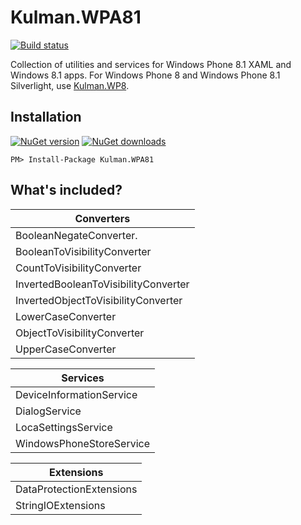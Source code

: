 Kulman.WPA81
============

[![Build status](https://ci.appveyor.com/api/projects/status/pylnk1oohetm8xub?svg=true)](https://ci.appveyor.com/project/igorkulman/kulman-wpa81)

Collection of utilities and services for Windows Phone 8.1 XAML and Windows 8.1 apps. For Windows Phone 8 and Windows Phone 8.1 Silverlight, use [Kulman.WP8](https://github.com/igorkulman/Kulman.WP8).

## Installation

[![NuGet version](http://img.shields.io/nuget/v/Kulman.WPA81.svg?style=flat)](https://nuget.org/packages/Kulman.WPA81)  [![NuGet downloads](http://img.shields.io/nuget/dt/Kulman.WPA81.svg?style=flat)](https://nuget.org/packages/Kulman.WPA81)

    PM> Install-Package Kulman.WPA81

## What's included?

| Converters    |
| ------------- |
| BooleanNegateConverter. |
| BooleanToVisibilityConverter |
| CountToVisibilityConverter |
| InvertedBooleanToVisibilityConverter |
| InvertedObjectToVisibilityConverter |
| LowerCaseConverter |
| ObjectToVisibilityConverter |
| UpperCaseConverter |

| Services |
| ------------- |
| DeviceInformationService |
| DialogService |
| LocaSettingsService |
| WindowsPhoneStoreService |

| Extensions | 
| ------------- |
| DataProtectionExtensions |
| StringIOExtensions |

